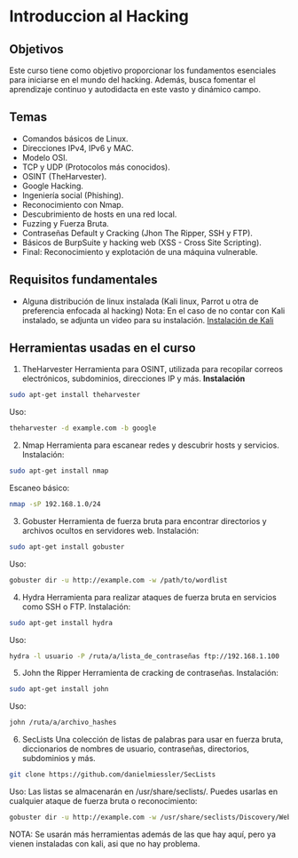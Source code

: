 # Introduccion al Hacking

## Objetivos
Este curso tiene como objetivo proporcionar los fundamentos esenciales para iniciarse en el mundo del hacking. Además, busca fomentar el aprendizaje continuo y autodidacta en este vasto y dinámico campo.

## Temas
- Comandos básicos de Linux.
- Direcciones IPv4, IPv6 y MAC.
- Modelo OSI.
- TCP y UDP (Protocolos más conocidos).
- OSINT (TheHarvester).
- Google Hacking.
- Ingeniería social (Phishing).
- Reconocimiento con Nmap.
- Descubrimiento de hosts en una red local.
- Fuzzing y Fuerza Bruta.
- Contraseñas Default y Cracking (Jhon The Ripper, SSH y FTP).
- Básicos de BurpSuite y hacking web (XSS - Cross Site Scripting).
- Final: Reconocimiento y explotación de una máquina vulnerable.

## Requisitos fundamentales
- Alguna distribución de linux instalada (Kali linux, Parrot u otra de preferencia enfocada al hacking)
Nota: En el caso de no contar con Kali instalado, se adjunta un video para su instalación.
[Instalación de Kali](https://www.tiktok.com/@br14ncgx/video/7280082143114497285?is_from_webapp=1&sender_device=pc&web_id=7370770948541564422)

## Herramientas usadas en el curso
1. TheHarvester
Herramienta para OSINT, utilizada para recopilar correos electrónicos, subdominios, direcciones IP y más.
**Instalación**
```bash
sudo apt-get install theharvester
```
Uso:
```bash
theharvester -d example.com -b google
```

2. Nmap
Herramienta para escanear redes y descubrir hosts y servicios.
Instalación:
```bash
sudo apt-get install nmap
```
Escaneo básico:
```bash
nmap -sP 192.168.1.0/24
```

3. Gobuster
Herramienta de fuerza bruta para encontrar directorios y archivos ocultos en servidores web.
Instalación:
```bash
sudo apt-get install gobuster
```
Uso:
```bash
gobuster dir -u http://example.com -w /path/to/wordlist
```

4. Hydra
Herramienta para realizar ataques de fuerza bruta en servicios como SSH o FTP.
Instalación:
```bash
sudo apt-get install hydra
```
Uso:
```bash
hydra -l usuario -P /ruta/a/lista_de_contraseñas ftp://192.168.1.100
```

5. John the Ripper
Herramienta de cracking de contraseñas.
Instalación:
```bash
sudo apt-get install john
```
Uso:
```bash
john /ruta/a/archivo_hashes
```

6. SecLists
Una colección de listas de palabras para usar en fuerza bruta, diccionarios de nombres de usuario, contraseñas, directorios, subdominios y más.
```bash
git clone https://github.com/danielmiessler/SecLists
```
Uso: Las listas se almacenarán en /usr/share/seclists/. Puedes usarlas en cualquier ataque de fuerza bruta o reconocimiento:
```bash
gobuster dir -u http://example.com -w /usr/share/seclists/Discovery/Web-Content/common.txt
```

NOTA: Se usarán más herramientas además de las que hay aquí, pero ya vienen instaladas con kali, asi que no hay problema.
